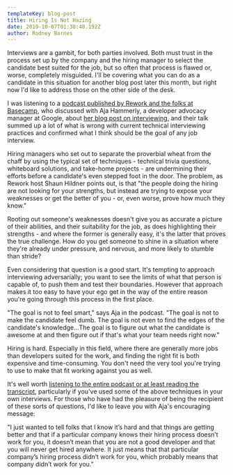 ```yaml
---
templateKey: blog-post
title: Hiring Is Not Hazing
date: 2019-10-07T01:38:48.192Z
author: Rodney Barnes
---
```

Interviews are a gambit, for both parties involved. Both must trust in the process set up by the company and the hiring manager to select the candidate best suited for the job, but so often that process is flawed or, worse, completely misguided. I'll be covering what you can do as a candidate in this situation for another blog post later this month, but right now I'd like to address those on the other side of the desk.

I was listening to a [podcast published by Rework and the folks at Basecamp](https://rework.fm/hiring-is-not-hazing/), who discussed with Aja Hammerly, a developer advocacy manager at Google, about [her blog post on interviewing](http://www.thagomizer.com/blog/2017/06/18/there-is-no-perfect-interview.html), and their talk summed up a lot of what is wrong with current technical interviewing practices and confirmed what I think should be the goal of any job interview. 

Hiring managers who set out to separate the proverbial wheat from the chaff by using the typical set of techniques - technical trivia questions, whiteboard solutions, and take-home projects - are undermining their efforts before a candidate's even stepped foot in the door. The problem, as Rework host Shaun Hildner points out, is that "the people doing the hiring are not looking for your strengths, but instead are trying to expose your weaknesses or get the better of you - or, even worse, prove how much they know."

Rooting out someone's weaknesses doesn't give you as accurate a picture of their abilities, and their suitability for the job, as does highlighting their strengths - and where the former is generally easy, it's the latter that proves the true challenge. How do you get someone to shine in a situation where they're already under pressure, and nervous, and more likely to stumble than stride? 

Even considering that question is a good start. It's tempting to approach interviewing adversarially; you want to see the limits of what that person is capable of, to push them and test their boundaries. However that approach makes it too easy to have your ego get in the way of the entire reason you're going through this process in the first place.

"The goal is not to feel smart," says Aja in the podcast. "The goal is not to make the candidate feel dumb. The goal is not even to find the edges of the candidate's knowledge...The goal is to figure out what the candidate is awesome at and then figure out if that's what your team needs right now."

Hiring is hard. Especially in this field, where there are generally more jobs than developers suited for the work, and finding the right fit is both expensive and time-consuming. You don't need the very tool you're trying to use to make that fit working against you as well.

It's well worth [listening to the entire podcast or at least reading the transcript](https://rework.fm/hiring-is-not-hazing/), particularly if you've used some of the above techniques in your own interviews. For those who have had the pleasure of being the recipient of these sorts of questions, I'd like to leave you with Aja's encouraging message:

"I just wanted to tell folks that I know it’s hard and that things are getting better and that if a particular company knows their hiring process doesn’t work for you, it doesn’t mean that you are not a good developer and that you will never get hired anywhere. It just means that that particular company’s hiring process didn’t work for you, which probably means that company didn’t work for you."
